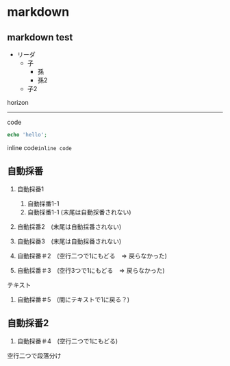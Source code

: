 # markdown

## markdown test

- リーダ
    - 子
        - 孫
        - 孫2
    - 子2

horizon

----

code
```php
echo 'hello';
```

inline code```inline code```

## 自動採番

1. 自動採番1
    1. 自動採番1-1
    1. 自動採番1-1 (末尾は自動採番されない)
1. 自動採番2　(末尾は自動採番されない)
1. 自動採番3　(末尾は自動採番されない)


1. 自動採番＃2　(空行二つで1にもどる　=> 戻らなかった)



1. 自動採番＃3　(空行3つで1にもどる　=> 戻らなかった)

テキスト

1. 自動採番＃5　(間にテキストで1に戻る？)

## 自動採番2
1. 自動採番＃4　(空行二つで1にもどる)

空行二つで段落分け

